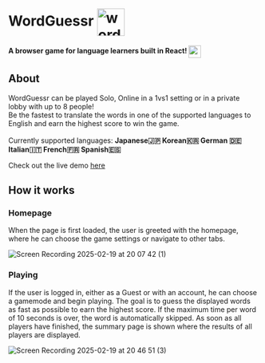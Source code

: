 # WordGuessr  <img src=https://github.com/user-attachments/assets/25f5835b-0ccf-4b62-8287-5367e6247157 alt="wordguessr-logo" width="55" align="center"/>
**A browser game for language learners built in React! <img src=https://github.com/user-attachments/assets/129bf8d7-e907-45bb-adfc-28c9df3ca89a alt="react-icon" width="25" align="center"/>**
## About
WordGuessr can be played Solo, Online in a 1vs1 setting or in a private lobby with up to 8 people!<br/>
Be the fastest to translate the words in one of the supported languages to English and earn the highest score to win the game.<br/><br/>
Currently supported languages: **Japanese🇯🇵 Korean🇰🇷 German 🇩🇪 Italian🇮🇹 French🇫🇷 Spanish🇪🇸**

Check out the live demo [here](https://INSERTLINKHERE.com)

## How it works
### Homepage
When the page is first loaded, the user is greeted with the homepage, where he can choose the game settings or navigate to other tabs.

![Screen Recording 2025-02-19 at 20 07 42 (1)](https://github.com/user-attachments/assets/468b3293-e641-4199-8b9c-ef42622a4d75)

### Playing
If the user is logged in, either as a Guest or with an account, he can choose a gamemode and begin playing. The goal is to guess the displayed words as fast as possible to earn the highest score. If the maximum time per word of 10 seconds is over, the word is automatically skipped. As soon as all players have finished, the summary page is shown where the results of all players are displayed.

![Screen Recording 2025-02-19 at 20 46 51 (3)](https://github.com/user-attachments/assets/c1f7bc4e-ad2a-4be8-a06e-97077407c642)



